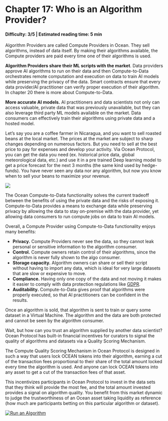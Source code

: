 # Chapter 17: Who is an Algorithm Provider?

#### Difficulty: **3/5** \| Estimated reading time: **5 min**

<dialog character="mantaray">Not all fishes in the Ocean are capable of coding their own algorithms. That’s why they rely on Algorithm Providers.</dialog>

Algorithm Providers are called Compute Providers in Ocean. They sell algorithms, instead of data itself. By making their algorithms available, the Compute providers are paid every time one of their algorithms is used.

**Algorithm Providers share their ML scripts with the market**. Data providers approve AI algorithms to run on their data and then Compute-to-Data orchestrates remote computation and execution on data to train AI models while preserving the privacy of the data. Smart contracts ensure that every data provider/AI practitioner can verify proper execution of their algorithm. In chapter 20 there is more about Compute-to-Data.

**More accurate AI models.** AI practitioners and data scientists not only can access valuable, private data that was previously unavailable, but they can also leverage third party ML models available on the market. Data consumers can effectively train their algorithms using private data and a hosted model.

Let’s say you are a coffee farmer in Nicaragua, and you want to sell roasted beans at the local market. The prices at the market are subject to sharp changes depending on numerous factors. But you need to sell at the best price to pay for expenses and develop your activity. Via Ocean Protocol, you can get the data you need (ex. historical price data, global meteorological data, etc.) and use it in a pre trained Deep learning model to get a price forecast for the next 3 months (the same kind used by hedge-funds). You have never seen any data nor any algorithm, but now you know when to sell your beans to maximize your revenue.

<img src="/images/chapter17_0.png" />

The Ocean Compute-to-Data functionality solves the current tradeoff between the benefits of using the private data and the risks of exposing it. Compute-to-Data provides a means to exchange data while preserving privacy by allowing the data to stay on-premise with the data provider, yet allowing data consumers to run compute jobs on data to train AI models.

Overall, a Compute Provider using Compute-to-Data functionality enjoys many benefits:

- **Privacy.** Compute Providers never see the data, so they cannot leak personal or sensitive information to the algorithm consumer.
- **Control.** Compute owners retain control of their algorithms, since the algorithm is never fully shown to the algo consumer.
- **Storage capacity.** Algorithm owners can share or sell their script without having to import any data, which is ideal for very large datasets that are slow or expensive to move.
- **Compliance.** Having only one copy of the data and not moving it makes it easier to comply with data protection regulations like [GDPR](https://docs.google.com/document/d/1dZsNiyaYoiqOM7MRdgmuBmCbFyV7DWMUrjNHSYDPMX4/edit#bookmark=id.p96246s1y7mf).
- **Auditability.** Compute-to-Data gives proof that algorithms were properly executed, so that AI practitioners can be confident in the results.

Once an algorithm is sold, that algorithm is sent to train or query some dataset in a Virtual Machine. The algorithm and the data are both protected and cannot be seen by the algorithm consumer.

Wait, but how can you trust an algorithm supplied by another data scientist?
Ocean Protocol has built-in financial incentives for curators to signal the quality of algorithms and datasets via a Quality Scoring Mechanism.

The Compute Quality Scoring Mechanism in Ocean Protocol is designed in such a way that users lock OCEAN tokens into their algorithm, earning a cut of the transaction fees proportional to their share of the total amount locked every time the algorithm is used. And anyone can lock OCEAN tokens into any asset to get a cut of the transaction fees of that asset.

This incentivizes participants in Ocean Protocol to invest in the data sets that they think will provide the most fee, and the total amount invested provides a signal on algorithm quality. You benefit from this market dynamic to judge the trustworthiness of an Ocean asset taking liquidity as reference (how much are participants betting on this particular algorithm or dataset).

[![Run an Algorithm](http://img.youtube.com/vi/8cbb_0s1aCk/0.jpg)](https://www.youtube.com/watch?v=8cbb_0s1aCk "Run an Algorithm")